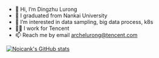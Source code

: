 - 👋 Hi, I’m Dingzhu Lurong
- :school: I graduated from Nankai University
- 👀 I’m interested in data sampling, big data process, k8s
- :construction_worker_man: I work for Tencent
- 📫 Reach me by email <archelurong@tencent.com>

[![Noicank's GitHub stats](https://github-readme-stats.vercel.app/api?username=NoicFank)](https://github.com/NoicFank/github-readme-stats)
